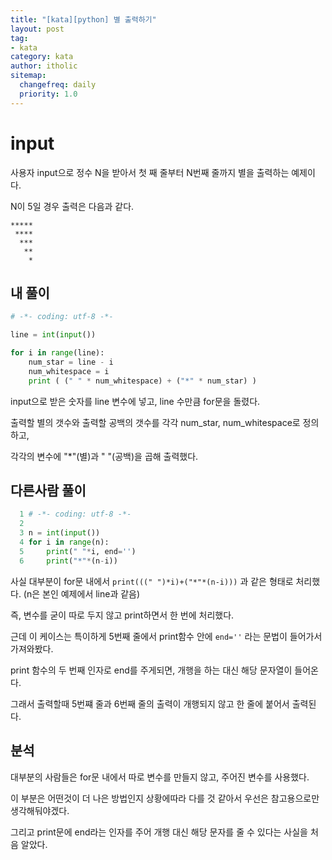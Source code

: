 ```yaml
---
title: "[kata][python] 별 출력하기"
layout: post
tag:
- kata
category: kata
author: itholic
sitemap:
  changefreq: daily
  priority: 1.0
---
```


# input

사용자 input으로 정수 N을 받아서 첫 째 줄부터 N번째 줄까지 별을 출력하는 예제이다.

N이 5일 경우 출력은 다음과 같다.

```
*****
 ****
  ***
   **
    *
```

## 내 풀이

```python
# -*- coding: utf-8 -*-

line = int(input())

for i in range(line):
    num_star = line - i
    num_whitespace = i
    print ( (" " * num_whitespace) + ("*" * num_star) )
```

input으로 받은 숫자를 line 변수에 넣고, line 수만큼 for문을 돌렸다.

출력할 별의 갯수와 출력할 공백의 갯수를 각각 num_star, num_whitespace로 정의하고,

각각의 변수에 "\*"(별)과 " "(공백)을 곱해 출력했다.

## 다른사람 풀이

```python
  1 # -*- coding: utf-8 -*-
  2
  3 n = int(input())
  4 for i in range(n):
  5     print(" "*i, end='')
  6     print("*"*(n-i))
```

사실 대부분이 for문 내에서 `print(((" ")*i)+("*"*(n-i)))` 과 같은 형태로 처리했다. (n은 본인 예제에서 line과 같음)

즉, 변수를 굳이 따로 두지 않고 print하면서 한 번에 처리했다. 

근데 이 케이스는 특이하게 5번째 줄에서 print함수 안에 `end=''` 라는 문법이 들어가서 가져와봤다.

print 함수의 두 번째 인자로 end를 주게되면, 개행을 하는 대신 해당 문자열이 들어온다.

그래서 출력할때 5번쨰 줄과 6번째 줄의 출력이 개행되지 않고 한 줄에 붙어서 출력된다.

## 분석

대부분의 사람들은 for문 내에서 따로 변수를 만들지 않고, 주어진 변수를 사용했다.

이 부분은 어떤것이 더 나은 방법인지 상황에따라 다를 것 같아서 우선은 참고용으로만 생각해둬야겠다.

그리고 print문에 end라는 인자를 주어 개행 대신 해당 문자를 줄 수 있다는 사실을 처음 알았다.
